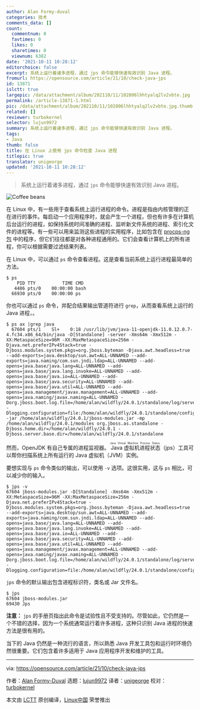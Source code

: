 ```yaml
---
author: Alan Formy-duval
categories: 技术
comments_data: []
count:
  commentnum: 0
  favtimes: 0
  likes: 0
  sharetimes: 0
  viewnum: 6382
date: '2021-10-11 10:28:12'
editorchoice: false
excerpt: 系统上运行着诸多进程，通过 jps 命令能够快速有效识别 Java 进程。
fromurl: https://opensource.com/article/21/10/check-java-jps
id: 13871
islctt: true
largepic: /data/attachment/album/202110/11/102806lhhtyalq2lv2vbte.jpg
permalink: /article-13871-1.html
pic: /data/attachment/album/202110/11/102806lhhtyalq2lv2vbte.jpg.thumb.jpg
related: []
reviewer: turbokernel
selector: lujun9972
summary: 系统上运行着诸多进程，通过 jps 命令能够快速有效识别 Java 进程。
tags:
- Java
thumb: false
title: 在 Linux 上使用 jps 命令检查 Java 进程
titlepic: true
translator: unigeorge
updated: '2021-10-11 10:28:12'
---
```



> 
> 系统上运行着诸多进程，通过 `jps` 命令能够快速有效识别 Java 进程。
> 
> 
> 


![](/data/attachment/album/202110/11/102806lhhtyalq2lv2vbte.jpg "Coffee beans")


在 Linux 中，有一些用于查看系统上运行进程的命令。进程是指由内核管理的正在进行的事件。每启动一个应用程序时，就会产生一个进程，但也有许多在计算机后台运行的进程，如保持系统时间准确的进程、监听新文件系统的进程、索引化文件的进程等。有一些可以用来监测这些进程的实用程序，比如包含在 [procps-ng 包](https://opensource.com/article/21/8/linux-procps-ng) 中的程序，但它们往往都是对各种进程通用的。它们会查看计算机上的所有进程，你可以根据需要过滤结果列表。


在 Linux 中，可以通过 `ps` 命令查看进程。这是查看当前系统上运行进程最简单的方法。



```
$ ps
    PID TTY          TIME CMD
   4486 pts/0    00:00:00 bash
  66930 pts/0    00:00:00 ps

```

你也可以通过 `ps` 命令，并配合结果输出管道符进行 `grep`，从而查看系统上运行的 Java 进程，。



```
$ ps ax |grep java
  67604 pts/1    Sl+    0:18 /usr/lib/jvm/java-11-openjdk-11.0.12.0.7-4.fc34.x86_64/bin/java -D[Standalone] -server -Xms64m -Xmx512m -XX:MetaspaceSize=96M -XX:MaxMetaspaceSize=256m -Djava.net.preferIPv4Stack=true -Djboss.modules.system.pkgs=org.jboss.byteman -Djava.awt.headless=true --add-exports=java.desktop/sun.awt=ALL-UNNAMED --add-exports=java.naming/com.sun.jndi.ldap=ALL-UNNAMED --add-opens=java.base/java.lang=ALL-UNNAMED --add-opens=java.base/java.lang.invoke=ALL-UNNAMED --add-opens=java.base/java.io=ALL-UNNAMED --add-opens=java.base/java.security=ALL-UNNAMED --add-opens=java.base/java.util=ALL-UNNAMED --add-opens=java.management/javax.management=ALL-UNNAMED --add-opens=java.naming/javax.naming=ALL-UNNAMED -Dorg.jboss.boot.log.file=/home/alan/wildfly/24.0.1/standalone/log/server.log -Dlogging.configuration=file:/home/alan/wildfly/24.0.1/standalone/configuration/logging.properties -jar /home/alan/wildfly/24.0.1/jboss-modules.jar -mp /home/alan/wildfly/24.0.1/modules org.jboss.as.standalone -Djboss.home.dir=/home/alan/wildfly/24.0.1 -Djboss.server.base.dir=/home/alan/wildfly/24.0.1/standalone

```

然而，OpenJDK 有自己专属的进程监视器。<ruby> Java 虚拟机进程状态 <rt>  Java Virtual Machine Process Status </rt></ruby>（jps）工具可以帮你扫描系统上所有运行的 Java 虚拟机（JVM）实例。


要想实现与 `ps` 命令类似的输出，可以使用 `-v` 选项。这很实用，这与 `ps` 相比，可以减少你的输入。



```
$ jps -v
67604 jboss-modules.jar -D[Standalone] -Xms64m -Xmx512m -XX:MetaspaceSize=96M -XX:MaxMetaspaceSize=256m -Djava.net.preferIPv4Stack=true -Djboss.modules.system.pkgs=org.jboss.byteman -Djava.awt.headless=true --add-exports=java.desktop/sun.awt=ALL-UNNAMED --add-exports=java.naming/com.sun.jndi.ldap=ALL-UNNAMED --add-opens=java.base/java.lang=ALL-UNNAMED --add-opens=java.base/java.lang.invoke=ALL-UNNAMED --add-opens=java.base/java.io=ALL-UNNAMED --add-opens=java.base/java.security=ALL-UNNAMED --add-opens=java.base/java.util=ALL-UNNAMED --add-opens=java.management/javax.management=ALL-UNNAMED --add-opens=java.naming/javax.naming=ALL-UNNAMED -Dorg.jboss.boot.log.file=/home/alan/wildfly/24.0.1/standalone/log/server.log -Dlogging.configuration=file:/home/alan/wildfly/24.0.1/standalone/configuration/logging.properties

```

`jps` 命令的默认输出包含进程标识符，类名或 Jar 文件名。



```
$ jps
67604 jboss-modules.jar
69430 Jps

```

**注意：** `jps` 的手册页指出此命令是试验性且不受支持的。尽管如此，它仍然是一个不错的选择，因为一个系统通常运行着许多进程，这种只识别 Java 进程的快速方法是很有用的。


当下的 Java 仍然是一种流行的语言，所以熟悉 Java 开发工具包和运行时环境仍然很重要。它们包含着许多适用于 Java 应用程序开发和维护的工具。




---


via: <https://opensource.com/article/21/10/check-java-jps>


作者：[Alan Formy-Duval](https://opensource.com/users/alanfdoss) 选题：[lujun9972](https://github.com/lujun9972) 译者：[unigeorge](https://github.com/unigeorge) 校对：[turbokernel](https://github.com/turbokernel)


本文由 [LCTT](https://github.com/LCTT/TranslateProject) 原创编译，[Linux中国](https://linux.cn/) 荣誉推出